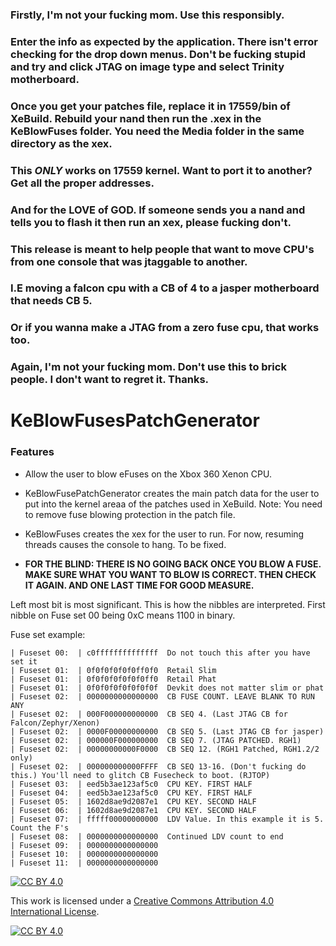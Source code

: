 ### Firstly, I'm not your fucking mom. Use this responsibly.

### Enter the info as expected by the application. There isn't error checking for the drop down menus. Don't be fucking stupid and try and click JTAG on image type and select Trinity motherboard.

### Once you get your patches file, replace it in 17559/bin of XeBuild. Rebuild your nand then run the .xex in the KeBlowFuses folder. You need the Media folder in the same directory as the xex.

### This *ONLY* works on 17559 kernel. Want to port it to another? Get all the proper addresses.

### And for the LOVE of GOD. If someone sends you a nand and tells you to flash it then run an xex, please fucking don't.

### This release is meant to help people that want to move CPU's from one console that was jtaggable to another.
### I.E moving a falcon cpu with a CB of 4 to a jasper motherboard that needs CB 5.

### Or if you wanna make a JTAG from a zero fuse cpu, that works too.

### Again, I'm not your fucking mom. Don't use this to brick people. I don't want to regret it. Thanks.

# KeBlowFusesPatchGenerator

### Features

- Allow the user to blow eFuses on the Xbox 360 Xenon CPU. 
- KeBlowFusePatchGenerator creates the main patch data for the user to put into the kernel areaa of the patches used in XeBuild.  Note: You need to remove fuse blowing protection in the patch file.
- KeBlowFuses creates the xex for the user to run.  For now, resuming threads causes the console to hang. To be fixed.

- **FOR THE BLIND: THERE IS NO GOING BACK ONCE YOU BLOW A FUSE. MAKE SURE WHAT YOU WANT TO BLOW IS CORRECT. THEN CHECK IT AGAIN. AND ONE LAST TIME FOR GOOD MEASURE.**

Left most bit is most significant. This is how the nibbles are interpreted. First nibble on Fuse set 00 being 0xC means 1100 in binary.


Fuse set example:

    | Fuseset 00:  | c0ffffffffffffff  Do not touch this after you have set it 
    | Fuseset 01:  | 0f0f0f0f0f0ff0f0  Retail Slim 
    | Fuseset 01:  | 0f0f0f0f0f0f0ff0  Retail Phat 
    | Fuseset 01:  | 0f0f0f0f0f0f0f0f  Devkit does not matter slim or phat
    | Fuseset 02:  | 0000000000000000  CB FUSE COUNT. LEAVE BLANK TO RUN ANY
    | Fuseset 02:  | 000F000000000000  CB SEQ 4. (Last JTAG CB for Falcon/Zephyr/Xenon)
    | Fuseset 02:  | 0000F00000000000  CB SEQ 5. (Last JTAG CB for jasper)
    | Fuseset 02:  | 000000F000000000  CB SEQ 7. (JTAG PATCHED. RGH1)
    | Fuseset 02:  | 00000000000F0000  CB SEQ 12. (RGH1 Patched, RGH1.2/2 only)
    | Fuseset 02:  | 000000000000FFFF  CB SEQ 13-16. (Don't fucking do this.) You'll need to glitch CB Fusecheck to boot. (RJTOP)
    | Fuseset 03:  | eed5b3ae123af5c0  CPU KEY. FIRST HALF
    | Fuseset 04:  | eed5b3ae123af5c0  CPU KEY. FIRST HALF
    | Fuseset 05:  | 1602d8ae9d2087e1  CPU KEY. SECOND HALF
    | Fuseset 06:  | 1602d8ae9d2087e1  CPU KEY. SECOND HALF
    | Fuseset 07:  | fffff00000000000  LDV Value. In this example it is 5. Count the F's
    | Fuseset 08:  | 0000000000000000  Continued LDV count to end
    | Fuseset 09:  | 0000000000000000
    | Fuseset 10:  | 0000000000000000
    | Fuseset 11:  | 0000000000000000
[![CC BY 4.0][cc-by-shield]][cc-by]

This work is licensed under a
[Creative Commons Attribution 4.0 International License][cc-by].

[![CC BY 4.0][cc-by-image]][cc-by]

[cc-by]: http://creativecommons.org/licenses/by/4.0/
[cc-by-image]: https://i.creativecommons.org/l/by/4.0/88x31.png
[cc-by-shield]: https://img.shields.io/badge/License-CC%20BY%204.0-lightgrey.svg

